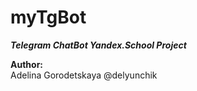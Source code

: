 # myTgBot
<B><I>Telegram ChatBot Yandex.School Project</B></I>

<B>Author:</B><BR>
Adelina Gorodetskaya @delyunchik
